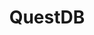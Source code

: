 ---
title: QuestDB
categories:
  - relational-database
docs:
  - id: java
    url: https://www.testcontainers.org/modules/databases/questdb/
    example: |
      ```java
      var questdb = new QuestDBContainer(DockerImageName.parse("questdb/questdb:6.5.3"));
      questdb.start();
      ```
description: |
  QuestDB is an open-source time-series database for high throughput ingestion and fast SQL queries with operational simplicity. It supports schema-agnostic ingestion using the InfluxDB line protocol, PostgreSQL wire protocol, and a REST API for bulk imports and exports.
---